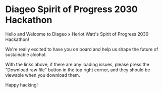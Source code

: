 # Diageo Spirit of Progress 2030 Hackathon

Hello and Welcome to Diageo x Heriot Watt's Spirit of Progress 2030 Hackathon!

We're really excited to have you on board and help us shape the future of sustainable alcohol. 

With the links above, if there are any loading issues, please press the "Download raw file" button in the top right corner, and they should be viewable when you download them. 

Happy hacking!
